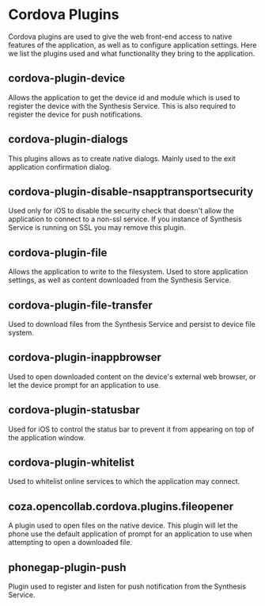 # Cordova Plugins

Cordova plugins are used to give the web front-end access to native features of the application, as well as to configure application settings.
Here we list the plugins used and what functionality they bring to the application.

## cordova-plugin-device
Allows the application to get the device id and module which is used to register the device with the Synthesis Service.
This is also required to register the device for push notifications.

## cordova-plugin-dialogs
This plugins allows as to create native dialogs. Mainly used to the exit application confirmation dialog.

## cordova-plugin-disable-nsapptransportsecurity
Used only for iOS to disable the security check that doesn't allow the application to connect to a non-ssl service.
If you instance of Synthesis Service is running on SSL you may remove this plugin.

## cordova-plugin-file
Allows the application to write to the filesystem. Used to store application settings, as well as content downloaded from the Synthesis Service.

## cordova-plugin-file-transfer
Used to download files from the Synthesis Service and persist to device file system.

## cordova-plugin-inappbrowser
Used to open downloaded content on the device's external web browser, or let the device prompt for an application to use.

## cordova-plugin-statusbar
Used for iOS to control the status bar to prevent it from appearing on top of the application window.

## cordova-plugin-whitelist
Used to whitelist online services to which the application may connect.

## coza.opencollab.cordova.plugins.fileopener
A plugin used to open files on the native device. This plugin will let the phone use the default application of prompt for an application to use when attempting to open a downloaded file.

## phonegap-plugin-push
Plugin used to register and listen for push notification from the Synthesis Service.
